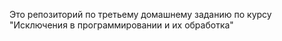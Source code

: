 Это репозиторий по третьему домашнему заданию по курсу "Исключения в программировании и их обработка"
